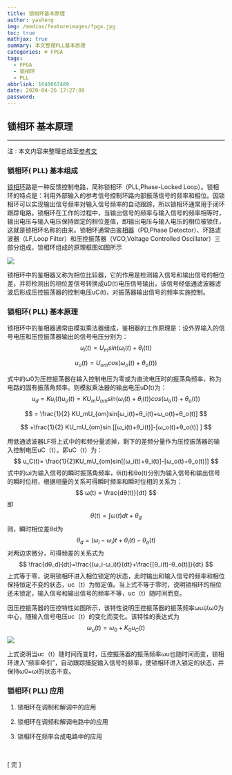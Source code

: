 ```yaml
---
title: 锁相环基本原理
author: yasheng
img: /medias/featureimages/fpga.jpg
toc: true
mathjax: true
summary: 本文整理PLL基本原理
categories: ☸ FPGA
tags:
  - FPGA
  - 锁相环
  - PLL
abbrlink: 1640667489
date: 2020-04-26 17:27:09
password:
---
```


## 锁相环 基本原理

---


注 : 本文内容来整理总结至[参考文](https://blog.csdn.net/zhang810413/article/details/2603545)

### 锁相环( PLL) 基本组成

[锁相环](https://baike.baidu.com/item/锁相环)路是一种反馈控制电路，简称锁相环（PLL,Phase-Locked Loop）。锁相环的特点是：利用外部输入的参考信号控制环路内部振荡信号的频率和相位。因锁相环可以实现输出信号频率对输入信号频率的自动跟踪，所以锁相环通常用于闭环跟踪电路。锁相环在工作的过程中，当输出信号的频率与输入信号的频率相等时，输出电压与输入电压保持固定的相位差值，即输出电压与输入电压的相位被锁住，这就是锁相环名称的由来。锁相环通常由[鉴相器](https://baike.baidu.com/item/鉴相器)（PD,Phase Detector）、环路滤波器（LF,Loop Filter）和压控振荡器（VCO,Voltage Controlled Oscillator）三部分组成，锁相环组成的原理框图如图所示

<img src="/images/post_images/fpga_pll_fundamentals/pll_01.png">

锁相环中的鉴相器又称为相位比较器，它的作用是检测输入信号和输出信号的相位差，并将检测出的相位差信号转换成uD(t)电压信号输出，该信号经低通滤波器滤波后形成压控振荡器的控制电压uC(t)，对振荡器输出信号的频率实施控制。

### 锁相环( PLL) 基本原理

锁相环中的鉴相器通常由模拟乘法器组成，鉴相器的工作原理是：设外界输入的信号电压和压控振荡器输出的信号电压分别为：
$$
u_i(t) = U_msin(ω_i(t)+θ_i(t))
$$

$$
u_o(t)=U_{om}cos(ω_o(t)+θ_o(t))
$$

式中的ω0为压控振荡器在输入控制电压为零或为直流电压时的振荡角频率，称为电路的固有振荡角频率。则模拟乘法器的输出电压uD(t)为：
$$
u_d = Ku_i(t)u_o(t) = KU_mU_{om}sin(ω_i(t)+θ_i(t))cos(ω_o(t)+θ_o(t))
$$

$$
= \frac{1}{2} KU_mU_{om}sin[ω_i(t)+θ_i(t)+ω_o(t)+θ_o(t)]
$$

$$
+\frac{1}{2} KU_mU_{om}sin [[ω_i(t)+θ_i(t)]-[ω_o(t)+θ_o(t)] ]
$$

用低通滤波器LF将上式中的和频分量滤掉，剩下的差频分量作为压控振荡器的输入控制电压uC（t）。即uC（t）为：
$$
u_C(t)= \frac{1}{2}KU_mU_{om}sin[[ω_i(t)+θ_i(t)]-[ω_o(t)+θ_o(t)]]
$$
式中的ωi为输入信号的瞬时振荡角频率，θi(t)和θo(t)分别为输入信号和输出信号的瞬时位相，根据相量的关系可得瞬时频率和瞬时位相的关系为：
$$
ω(t) = \frac{dθ(t)}{dt}
$$
即
$$
θ(t) = \displaystyle \int{ω(t)dt}+θ_d
$$
则，瞬时相位差θd为
$$
θ_d = (ω_i-ω_i)t+θ_i(t)-θ_o(t)
$$
对两边求微分，可得频差的关系式为
$$
\frac{dθ_d}{dt}=\frac{(ω_i-ω_i)t}{dt}+\frac{[θ_i(t)-θ_o(t)]}{dt}
$$
上式等于零，说明锁相环进入相位锁定的状态，此时输出和输入信号的频率和相位保持恒定不变的状态，uc（t）为恒定值。当上式不等于零时，说明锁相环的相位还未锁定，输入信号和输出信号的频率不等，uc（t）随时间而变。

因压控振荡器的压控特性如图所示，该特性说明压控振荡器的振荡频率ωu以ω0为中心，随输入信号电压uc（t）的变化而变化。该特性的表达式为
$$
ω_u(t)=ω_0+K_0u_C(t)
$$
<img src="/images/post_images/fpga_pll_fundamentals/pll_02.png">

上式说明当uc（t）随时间而变时，压控振荡器的振荡频率ωu也随时间而变，锁相环进入“频率牵引”，自动跟踪捕捉输入信号的频率，使锁相环进入锁定的状态，并保持ω0=ωi的状态不变。

### 锁相环( PLL) 应用

1. 锁相环在调制和解调中的应用

2. 锁相环在调频和解调电路中的应用

3. 锁相环在频率合成电路中的应用

​       

[  完  ]





